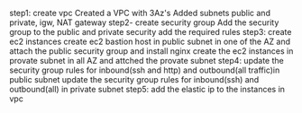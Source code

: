 step1: create vpc
Created a VPC with 3Az's
Added subnets public and private, igw, NAT gateway
step2- create security group
Add the security group to the public and private security add the required rules
step3: create ec2 instances
create ec2 bastion host in public subnet in one of the AZ and attach the public security group and install nginx
create the ec2 instances in provate subnet in all AZ and attched the provate subnet
step4:
update the security group rules for inbound(ssh and http) and outbound(all traffic)in public subnet
update the security group rules for inbound(ssh) and outbound(all) in private subnet
step5:
add the elastic ip to the instances in vpc
